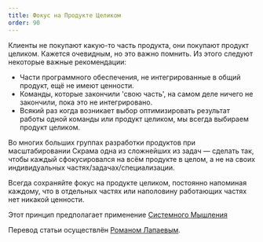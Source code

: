 ```yaml
---
title: Фокус на Продукте Целиком
order: 90
---
```


Клиенты не покупают какую-то часть продукта, они покупают продукт целиком. Кажется очевидным, но это важно помнить. Из этого следуют некоторые важные рекомендации:

* Части программного обеспечения, не интегрированные в общий продукт, ещё не имеют ценности.
* Команды, которые закончили 'свою часть', на самом деле ничего не закончили, пока это не интегрировано.
* Всякий раз когда возникает выбор оптимизировать результат работы одной команды или продукт целиком, мы всегда выбираем продукт целиком.

Во многих больших группах разработки продуктов при масштабировании Скрама одна из сложнейших из задач — сделать так, чтобы каждый сфокусировался на всём продукте в целом, а не на своих индивидуальных частях/задачах/специализации.

Всегда сохраняйте фокус на продукте целиком, постоянно напоминая каждому, что в отдельных частях или наполовину работающих частях нет никакой ценности.

Этот принцип предполагает применение [Системного Мышления](systems-thinking.html)

Перевод статьи осуществлён [Романом Лапаевым](https://www.linkedin.com/in/romanlapaev).

